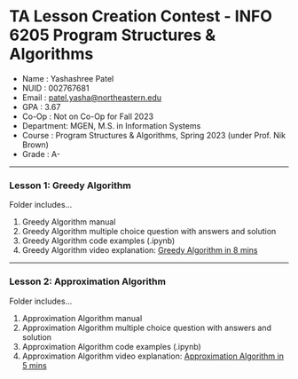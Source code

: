 # TA Lesson Creation Contest - INFO 6205 Program Structures & Algorithms

- Name      : Yashashree Patel
- NUID      : 002767681
- Email     : patel.yasha@northeastern.edu
- GPA       : 3.67
- Co-Op     : Not on Co-Op for Fall 2023
- Department: MGEN, M.S. in Information Systems
- Course    : Program Structures & Algorithms, Spring 2023 (under Prof. Nik Brown)
- Grade     : A-

---

### Lesson 1: Greedy Algorithm
Folder includes...
1. Greedy Algorithm manual
2. Greedy Algorithm multiple choice question with answers and solution
3. Greedy Algorithm code examples (.ipynb)
4. Greedy Algorithm video explanation: [Greedy Algorithm in 8 mins](https://northeastern.zoom.us/rec/share/LVRWMOROlPXcnGxwyzorRvUvK9TZzj6AwoGi3YrRz05zSg0kO8ZOqCmgG8uXJq4r.3EnV25E4SZIjGXoK?startTime=1692906478000)

---

### Lesson 2: Approximation Algorithm
Folder includes...
1. Approximation Algorithm manual
2. Approximation Algorithm multiple choice question with answers and solution
3. Approximation Algorithm code examples (.ipynb)
4. Approximation Algorithm video explanation: [Approximation Algorithm in 5 mins](https://northeastern.zoom.us/rec/share/tmGfL3M-0z5HhWHDgFKRBuZj0YL4P6sFBBUuGKgliNgikH3HTd8NuM3JsUR1aMfk.AeGDymIOHnww9e6M?startTime=1692912248000)
